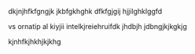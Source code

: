 dkjnjhfkfgngjk jkbfgkhghk
dfkfgjgij
hjjilghklggfd

vs ornatip al 
kiyjii intelkjreiehruifdk jhdbjh jdbngjkjkgkjg


kjnhfkjhkhjkjkhg
